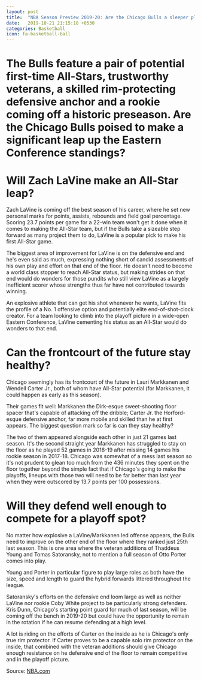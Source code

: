 ```yaml
---
layout: post
title:  "NBA Season Preview 2019-20: Are the Chicago Bulls a sleeper playoff team?"
date:   2019-10-21 21:15:18 +0530
categories: Basketball
icon: fa-basketball-ball
---
```


# The Bulls feature a pair of potential first-time All-Stars, trustworthy veterans, a skilled rim-protecting defensive anchor and a rookie coming off a historic preseason. Are the Chicago Bulls poised to make a significant leap up the Eastern Conference standings?

# Will Zach LaVine make an All-Star leap?

Zach LaVine is coming off the best season of his career, where he set new personal marks for points, assists, rebounds and field goal percentage. Scoring 23.7 points per game for a 22-win team won't get it done when it comes to making the All-Star team, but if the Bulls take a sizeable step forward as many project them to do, LaVine is a popular pick to make his first All-Star game.

The biggest area of improvement for LaVine is on the defensive end and he's even said as much, expressing nothing short of candid assessments of his own play and effort on that end of the floor. He doesn't need to become a world class stopper to reach All-Star status, but making strides on that end would do wonders for those pundits who still view LaVine as a largely inefficient scorer whose strengths thus far have not contributed towards winning.

An explosive athlete that can get his shot whenever he wants, LaVine fits the profile of a No. 1 offensive option and potentially elite end-of-shot-clock creator. For a team looking to climb into the playoff picture in a wide-open Eastern Conference, LaVine cementing his status as an All-Star would do wonders to that end.

# Can the frontcourt of the future stay healthy?

Chicago seemingly has its frontcourt of the future in Lauri Markkanen and Wendell Carter Jr., both of whom have All-Star potential (for Markkanen, it could happen as early as this season).

Their games fit well: Markkanen the Dirk-esque sweet-shooting floor spacer that's capable of attacking off the dribble; Carter Jr. the Horford-esque defensive anchor, far more mobile and skilled than he at first appears. The biggest question mark so far is can they stay healthy?

The two of them appeared alongside each other in just 21 games last season. It's the second straight year Markkanen has struggled to stay on the floor as he played 52 games in 2018-19 after missing 14 games his rookie season in 2017-18. Chicago was somewhat of a mess last season so it's not prudent to glean too much from the 436 minutes they spent on the floor together beyond the simple fact that if Chicago's going to make the playoffs, lineups with those two will need to be far better than last year when they were outscored by 13.7 points per 100 possessions.

# Will they defend well enough to compete for a playoff spot?

No matter how explosive a LaVine/Markkanen led offense appears, the Bulls need to improve on the other end of the floor where they ranked just 25th last season. This is one area where the veteran additions of Thaddeus Young and Tomas Satoransky, not to mention a full season of Otto Porter comes into play.

Young and Porter in particular figure to play large roles as both have the size, speed and length to guard the hybrid forwards littered throughout the league.

Satoransky's efforts on the defensive end loom large as well as neither LaVine nor rookie Coby White project to be particularly strong defenders. Kris Dunn, Chicago's starting point guard for much of last season, will be coming off the bench in 2019-20 but could have the opportunity to remain in the rotation if he can resume defending at a high level.

A lot is riding on the efforts of Carter on the inside as he is Chicago's only true rim protector. If Carter proves to be a capable solo rim protector on the inside, that combined with the veteran additions should give Chicago enough resistance on he defensive end of the floor to remain competitive and in the playoff picture.

Source: [NBA.com](https://in.nba.com/news/who-will-lead-the-nba-in-scoring-in-2019-20-season-harden-curry-giannis/hu68jel5n6eu1f3kfk5hg5iaw)
